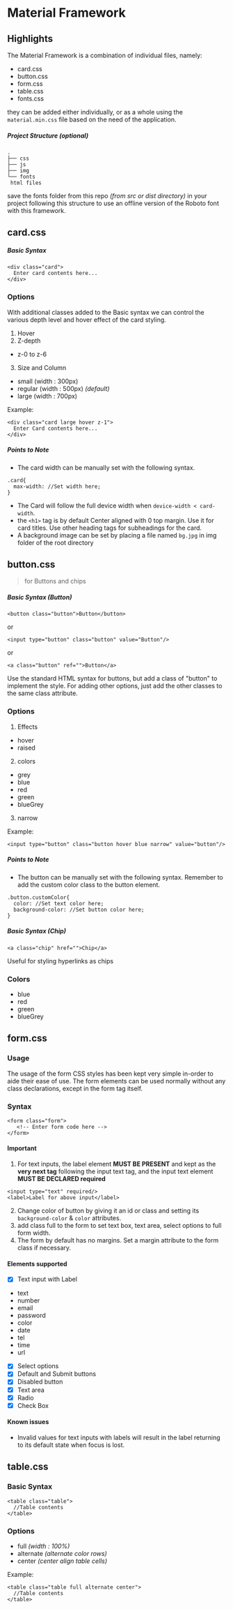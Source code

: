 # Material Framework

## Highlights
The Material Framework is a combination of individual files, namely:
- card.css
- button.css
- form.css
- table.css
- fonts.css

they can be added either individually, or as a whole using the `material.min.css` file based on the need of the application.

##### Project Structure (optional)
````
.
├── css
├── js
├── img
└── fonts
 html files
````
 save the fonts folder from this repo _(from src or dist directory)_ in your project following this structure to use an offline version of the Roboto font with this framework.

## card.css
##### Basic Syntax
````
<div class="card">
  Enter card contents here...
</div>
````
### Options
With additional classes added to the Basic syntax we can control the various depth level and hover effect of the card styling.

1. Hover
2. Z-depth
 - z-0 to z-6
3. Size and Column
 - small (width : 300px)
 - regular (width : 500px) _(default)_
 - large (width : 700px)

Example:
````
<div class="card large hover z-1">
  Enter Card contents here...
</div>
````
##### Points to Note
- The card width can be manually set with the following syntax.

````
.card{
  max-width: //Set width here;
}
````

- The Card will follow the full device width when `device-width < card-width`.
- the `<h1>` tag is by default Center aligned with 0 top margin. Use it for card titles. Use other heading tags for subheadings for the card.
- A background image can be set by placing a file named `bg.jpg` in img folder of the root directory

## button.css
>for Buttons and chips

##### Basic Syntax (Button)
````
<button class="button">Button</button>
````    
or
````
<input type="button" class="button" value="Button"/>
````
or
````
<a class="button" ref="">Button</a>
````

Use the standard HTML syntax for buttons, but add a class of "button" to implement the style. For adding other options, just add the other classes to the same class attribute.

### Options

1. Effects
 - hover
 - raised
2. colors
 - grey
 - blue
 - red
 - green
 - blueGrey
3. narrow

Example:
````
<input type="button" class="button hover blue narrow" value="button"/>
````
##### Points to Note
- The button can be manually set with the following syntax. Remember to add the custom color class to the button element.

````
.button.customColor{
  color: //Set text color here;
  background-color: //Set button color here;
}
````

##### Basic Syntax (Chip)
````
<a class="chip" href="">Chip</a>
````

Useful for styling hyperlinks as chips

### Colors
 - blue
 - red
 - green
 - blueGrey

## form.css
### Usage
The usage of the form CSS styles has been kept very simple in-order to aide their ease of use. The form elements can be used normally without any class declarations, except in the form tag itself.

### Syntax
````
<form class="form">
   <!-- Enter form code here -->
</form>
````

#### __Important__
1. For text inputs, the label element __MUST BE PRESENT__ and kept as the __very next tag__ following the input text tag, and the input text element __MUST BE DECLARED required__

````
<input type="text" required/>
<label>Label for above input</label>
````

2. Change color of button by giving it an id or class and setting its `background-color` & `color` attributes.
3. add class full to the form to set text box, text area, select options to full form width.
4. The form by default has no margins. Set a margin attribute to the form class if necessary.

#### Elements supported
- [x] Text input with Label
 - text
 - number
 - email
 - password
 - color
 - date
 - tel
 - time
 - url
- [x] Select options
- [x] Default and Submit buttons
- [x] Disabled button
- [x] Text area
- [x] Radio
- [x] Check Box

#### Known issues
- Invalid values for text inputs with labels will result in the label returning to its default state when focus is lost.

## table.css
### Basic Syntax
````
<table class="table">
  //Table contents
</table>
````

### Options
- full _(width : 100%)_
- alternate _(alternate color rows)_
- center _(center align table cells)_

Example:
````
<table class="table full alternate center">
  //Table contents
</table>
````
